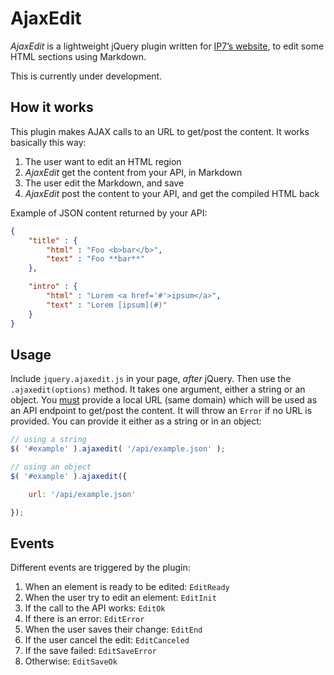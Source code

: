 AjaxEdit
========

*AjaxEdit* is a lightweight jQuery plugin written for [IP7’s
website](https://github.com/IP7/Website), to edit some HTML sections using
Markdown.

This is currently under development.


How it works
------------

This plugin makes AJAX calls to an URL to get/post the content. It works basically
this way:

1. The user want to edit an HTML region
2. *AjaxEdit* get the content from your API, in Markdown
3. The user edit the Markdown, and save
4. *AjaxEdit* post the content to your API, and get the compiled HTML back

Example of JSON content returned by your API:

```json
{
    "title" : {
        "html" : "Foo <b>bar</b>",
        "text" : "Foo **bar**"
    },

    "intro" : {
        "html" : "Lorem <a href='#'>ipsum</a>",
        "text" : "Lorem [ipsum](#)"
    }
}
```


Usage
-----

Include `jquery.ajaxedit.js` in your page, *after* jQuery. Then use the
`.ajaxedit(options)` method. It takes one argument, either a string or an
object. You <u>must</u> provide a local URL (same domain) which will be
used as an API endpoint to get/post the content. It will throw an `Error` if no
URL is provided. You can provide it either as a string or in an object:

```js
// using a string
$( '#example' ).ajaxedit( '/api/example.json' );

// using an object
$( '#example' ).ajaxedit({

    url: '/api/example.json'

});
```

Events
------

Different events are triggered by the plugin:

1. When an element is ready to be edited: `EditReady`
2. When the user try to edit an element: `EditInit`
3. If the call to the API works: `EditOk`
4. If there is an error: `EditError`
5. When the user saves their change: `EditEnd`
6. If the user cancel the edit: `EditCanceled`
7. If the save failed: `EditSaveError`
8. Otherwise: `EditSaveOk`
